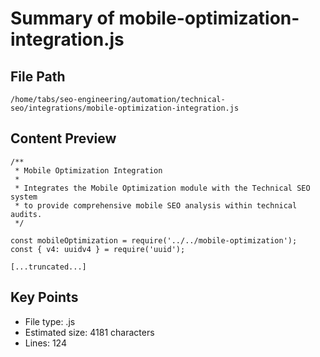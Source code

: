 # Summary of mobile-optimization-integration.js
  
## File Path
`/home/tabs/seo-engineering/automation/technical-seo/integrations/mobile-optimization-integration.js`

## Content Preview
```
/**
 * Mobile Optimization Integration
 * 
 * Integrates the Mobile Optimization module with the Technical SEO system
 * to provide comprehensive mobile SEO analysis within technical audits.
 */

const mobileOptimization = require('../../mobile-optimization');
const { v4: uuidv4 } = require('uuid');

[...truncated...]
```

## Key Points
- File type: .js
- Estimated size: 4181 characters
- Lines: 124
